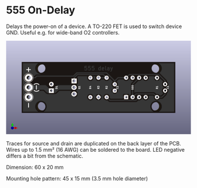 # 555 On-Delay

Delays the power-on of a device. A TO-220 FET is used to switch device GND. Useful e.g. for wide-band O2 controllers.

![555 On-Delay](Renderings/555-on-delay_F.png)

Traces for source and drain are duplicated on the back layer of the PCB. Wires up to 1.5 mm² (16 AWG) can be soldered to the board. LED negative differs a bit from the schematic.

Dimension: 60 x 20 mm

Mounting hole pattern: 45 x 15 mm (3.5 mm hole diameter)
